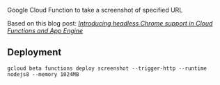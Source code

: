 Google Cloud Function to take a screenshot of specified URL

Based on this blog post: *[Introducing headless Chrome support in Cloud Functions and App Engine](https://cloud.google.com/blog/products/gcp/introducing-headless-chrome-support-in-cloud-functions-and-app-engine)*

## Deployment
```
gcloud beta functions deploy screenshot --trigger-http --runtime nodejs8 --memory 1024MB
```
